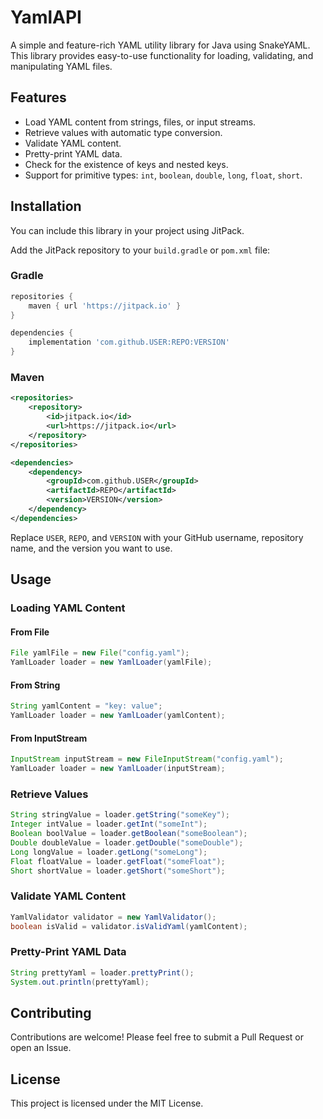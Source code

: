 # YamlAPI

A simple and feature-rich YAML utility library for Java using SnakeYAML. This library provides easy-to-use functionality for loading, validating, and manipulating YAML files.

## Features

- Load YAML content from strings, files, or input streams.
- Retrieve values with automatic type conversion.
- Validate YAML content.
- Pretty-print YAML data.
- Check for the existence of keys and nested keys.
- Support for primitive types: `int`, `boolean`, `double`, `long`, `float`, `short`.

## Installation

You can include this library in your project using JitPack.

Add the JitPack repository to your `build.gradle` or `pom.xml` file:

### Gradle
```groovy
repositories {
    maven { url 'https://jitpack.io' }
}

dependencies {
    implementation 'com.github.USER:REPO:VERSION'
}
```

### Maven
```xml
<repositories>
    <repository>
        <id>jitpack.io</id>
        <url>https://jitpack.io</url>
    </repository>
</repositories>

<dependencies>
    <dependency>
        <groupId>com.github.USER</groupId>
        <artifactId>REPO</artifactId>
        <version>VERSION</version>
    </dependency>
</dependencies>
```

Replace `USER`, `REPO`, and `VERSION` with your GitHub username, repository name, and the version you want to use.

## Usage

### Loading YAML Content

#### From File
```java
File yamlFile = new File("config.yaml");
YamlLoader loader = new YamlLoader(yamlFile);
```

#### From String
```java
String yamlContent = "key: value";
YamlLoader loader = new YamlLoader(yamlContent);
```

#### From InputStream
```java
InputStream inputStream = new FileInputStream("config.yaml");
YamlLoader loader = new YamlLoader(inputStream);
```

### Retrieve Values

```java
String stringValue = loader.getString("someKey");
Integer intValue = loader.getInt("someInt");
Boolean boolValue = loader.getBoolean("someBoolean");
Double doubleValue = loader.getDouble("someDouble");
Long longValue = loader.getLong("someLong");
Float floatValue = loader.getFloat("someFloat");
Short shortValue = loader.getShort("someShort");
```

### Validate YAML Content

```java
YamlValidator validator = new YamlValidator();
boolean isValid = validator.isValidYaml(yamlContent);
```

### Pretty-Print YAML Data

```java
String prettyYaml = loader.prettyPrint();
System.out.println(prettyYaml);
```

## Contributing

Contributions are welcome! Please feel free to submit a Pull Request or open an Issue.

## License

This project is licensed under the MIT License.
